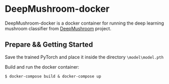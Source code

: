 # DeepMushroom-docker
DeepMushroom-docker is a docker container for running the deep learning mushroom classifier from [DeepMushroom](https://github.com/Olament/DeepMushroom) project.

## Prepare && Getting Started
Save the trained PyTorch and place it inside the directory ```\model\model.pth```

Build and run the docker container:
```
$ docker-compose build & docker-compose up
```
